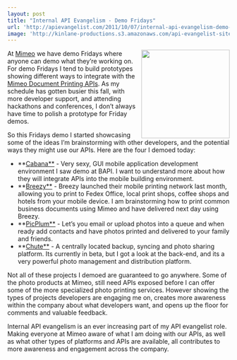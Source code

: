 ```yaml
---
layout: post
title: "Internal API Evangelism - Demo Fridays"
url: 'http://apievangelist.com/2011/10/07/internal-api-evangelism-demo-fridays/'
image: 'http://kinlane-productions.s3.amazonaws.com/api-evangelist-site/blog/mimeo-logo-400.png'
---
```


[<img class="c1" src="http://kinlane-productions.s3.amazonaws.com/mimeo/mimeo-logo-250.jpg" alt="" width="200" align="right" />][1]

At [Mimeo][1] we have demo Fridays where anyone can demo what they’re working on. For demo Fridays I tend to build prototypes showing different ways to integrate with the [Mimeo Document Printing APIs][2]. As my schedule has gotten busier this fall, with more developer support, and attending hackathons and conferences, I don’t always have time to polish a prototype for Friday demos.

So this Fridays demo I started showcasing some of the ideas I’m brainstorming with other developers, and the potential ways they might use our APIs. Here are the four I demoed today:

  * **[Cabana**][3] \- Very sexy, GUI mobile application development environment I saw demo at BAPI. I want to understand more about how they will integrate APIs into the mobile building environment.
  * **[Breezy**][3] \- Breezy launched their mobile printing network last month, allowing you to print to Fedex Office, local print shops, coffee shops and hotels from your mobile device. I am brainstorming how to print common business documents using Mimeo and have delivered next day using Breezy.
  * **[PicPlum**][3] \- Let’s you email or upload photos into a queue and when ready add contacts and have photos printed and delivered to your family and friends.
  * **[Chute**][3] \- A centrally located backup, syncing and photo sharing platform. Its currently in beta, but I got a look at the back-end, and its a very powerful photo management and distribution platform.

Not all of these projects I demoed are guaranteed to go anywhere. Some of the photo products at Mimeo, still need APIs exposed before I can offer some of the more specialized photo printing services. However showing the types of projects developers are engaging me on, creates more awareness within the company about what developers want, and opens up the floor for comments and valuable feedback.

Internal API evangelism is an ever increasing part of my API evangelist role. Making everyone at Mimeo aware of what I am doing with our APIs, as well as what other types of platforms and APIs are available, all contributes to more awareness and engagement across the company.

   [1]: http://www.mimeo.com (Mimeo)
   [2]: http://mimeoconnect.3scale.net/ (Mimeo Document Printing APIs)
   [3]: /admin/Blog/
